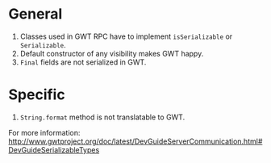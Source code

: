 # General

1. Classes used in GWT RPC have to implement `isSerializable` or `Serializable`.
2. Default constructor of any visibility makes GWT happy.
3. `Final` fields are not serialized in GWT.

# Specific

1. `String.format` method is not translatable to GWT.

For more information:  
<http://www.gwtproject.org/doc/latest/DevGuideServerCommunication.html#DevGuideSerializableTypes>
